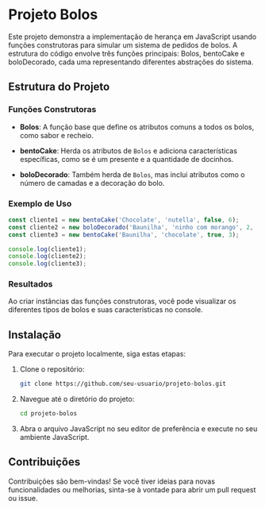 # Projeto Bolos

Este projeto demonstra a implementação de herança em JavaScript  usando funções construtoras para simular um sistema de pedidos de bolos. A estrutura do código envolve três funções principais: Bolos, bentoCake e boloDecorado, cada uma representando diferentes abstrações do sistema.

## Estrutura do Projeto

### Funções Construtoras

- **Bolos**: A função base que define os atributos comuns a todos os bolos, como sabor e recheio.
 
- **bentoCake**: Herda os atributos de `Bolos` e adiciona características específicas, como se é um presente e a quantidade de docinhos.

- **boloDecorado**: Também herda de `Bolos`, mas inclui atributos como o número de camadas e a decoração do bolo.

### Exemplo de Uso

```javascript
const cliente1 = new bentoCake('Chocolate', 'nutella', false, 6);
const cliente2 = new boloDecorado('Baunilha', 'ninho com morango', 2, 'Frozen');
const cliente3 = new bentoCake('Baunilha', 'chocolate', true, 3);

console.log(cliente1);
console.log(cliente2);
console.log(cliente3);
```

### Resultados

Ao criar instâncias das funções construtoras, você pode visualizar os diferentes tipos de bolos e suas características no console.

## Instalação

Para executar o projeto localmente, siga estas etapas:

1. Clone o repositório:
   ```bash
   git clone https://github.com/seu-usuario/projeto-bolos.git
   ```
2. Navegue até o diretório do projeto:
   ```bash
   cd projeto-bolos
   ```
3. Abra o arquivo JavaScript no seu editor de preferência e execute no seu ambiente JavaScript.

## Contribuições

Contribuições são bem-vindas! Se você tiver ideias para novas funcionalidades ou melhorias, sinta-se à vontade para abrir um pull request ou issue.
